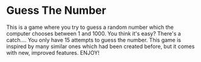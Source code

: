 # Guess The Number
This is a game where you try to guess a random number which the computer chooses between 1 and 1000. You think it's easy? There's a catch.... You only have 15 attempts to guess the number. This game is inspired by many similar ones which had been created before, but it comes with new, improved features. ENJOY!

